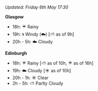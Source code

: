 *Updated: Friday 6th May 17:30*

**Glasgow**

* 18h: :umbrella: Rainy
* 19h: :cyclone: Windy (:cloud:) [:partly_sunny: as of 9h]
* 20h - 5h: :cloud: Cloudy

**Edinburgh**

* 18h: :umbrella: Rainy [:partly_sunny: as of 10h, :umbrella: as of 16h]
* 19h: :cloud: Cloudy [:sunny: as of 10h]
* 20h - 1h: :sunny: Clear
* 2h - 5h: :partly_sunny: Partly Cloudy
